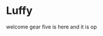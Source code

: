 # Luffy
welcome
gear five is here and it is op 
 
 
   
  
      
                       
                       
                                  
                                                   
                            
                              
                  
        
   
 
